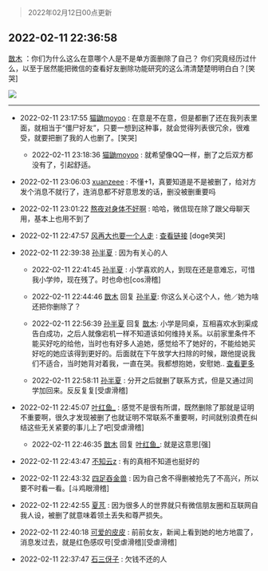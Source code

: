 > 2022年02月12日00点更新
<link rel="stylesheet" href="https://cdn.jsdelivr.net/gh/taotie6/sampleJSON@main/css/photo_show.css">
<meta name="referrer" content="no-referrer" />


 ## 2022-02-11 22:36:58 

 [㪚木](https://www.coolapk.com/feed/33480374?shareKey=Y2NmN2ZhMDA2Mjk2NjIwNjdhNDQ~) ：你们为什么这么在意哪个人是不是单方面删除了自己？
你们究竟经历过什么，以至于居然能把微信的查看好友删除功能研究的这么清清楚楚明明白白？[笑哭] 

<div class="album">
<img class="img-item" src="https://image.coolapk.com/feed/2022/0211/22/1081091_111d069d_0217_6748_487@180x122.gif" />
</div>

 ------- 

- 2022-02-11 23:17:55 [猫鼬moyoo](uid=2712499) : 在意是不在意，但是都删了还在我列表里面，就相当于“僵尸好友”，只要一想到这种事，就会觉得列表很冗余，很难受，就要把删了我的人也删了。[笑哭] 

    - 2022-02-11 23:18:36 [猫鼬moyoo](uid=2712499) : 就希望像QQ一样，删了之后双方都没有了，引起舒适。 

- 2022-02-11 23:06:03 [xuanzeee](uid=1362965) : 不懂+1，真要知道是不是被删了，给对方发个消息不就行了，连消息都不好意思发的话，删没被删重要吗 

- 2022-02-11 23:01:22 [熬夜对身体不好啊](uid=1541994) : 哈哈，微信现在除了跟父母聊天用，基本上也用不到了 

- 2022-02-11 22:47:57 [风再大也要一个人走](uid=1870992) : <a class="feed-link-url" href="https://play.google.com/store/apps/details?id=com.litiaotiao.realfriends" title="https://play.google.com/store/apps/details?id=com.litiaotiao.realfriends" target="_blank" rel="nofollow">查看链接</a> [doge笑哭] 

- 2022-02-11 22:39:38 [孙半夏](uid=1851173) : 因为有关心的人 

    - 2022-02-11 22:41:45 [孙半夏](uid=1851173) : 小学喜欢的人，到现在还是意难忘，可惜我小学帅，现在残了。时也命也[cos滑稽] 

    - 2022-02-11 22:44:46 [㪚木](uid=1081091) 回复 [孙半夏](uid=1851173): 你这么关心这个人，他／她为啥还把你删除了？ 

    - 2022-02-11 22:56:39 [孙半夏](uid=1851173) 回复 [㪚木](uid=1081091): 小学是同桌，互相喜欢水到渠成告白成功，之后人就像宕机一样不知道该如何维持关系。以前家里条件不能买好吃的给他，当时也有好多人追她，感觉给不了她好的，不能给她买好吃的她应该得到更好的。后面就在下午放学大扫除的时候，跟他提说我们不适合，当时她背对着我，一直在哭。我都想抱她，安慰她.. <a href="/feed/replyList?id=260573601">查看更多</a> 

    - 2022-02-11 22:58:11 [孙半夏](uid=1851173) : 分开之后就删了联系方式，但是又通过同学加回来。反反复复[受虐滑稽] 

- 2022-02-11 22:45:07 [叶红鱼_](uid=728808) : 感觉不是很有所谓，既然删除了那就是证明不重要啊，很久才发现被删了也就证明不常联系不重要啊，时间就别浪费在纠结这些无关紧要的事儿上了吧[受虐滑稽] 

    - 2022-02-11 22:46:35 [㪚木](uid=1081091) 回复 [叶红鱼_](uid=728808): 就是这意思[强] 

- 2022-02-11 22:43:47 [不知云z](uid=5657858) : 有的真相不知道也挺好的 

- 2022-02-11 22:43:32 [四足吞金兽](uid=2416312) : 因为自己舍不得删被抢先了不高兴，所以要不时看一看。[斗鸡眼滑稽] 

- 2022-02-11 22:42:55 [夏芃](uid=2487872) : 因为很多人的世界就只有微信朋友圈和互联网自我人设，被删了就意味着领土丢失和尊严损失。 

- 2022-02-11 22:40:18 [可爱的皮皮](uid=2163021) : 前前女友，新闻上看到她的地方地震了，消息发过去，就是红色感叹号[受虐滑稽][受虐滑稽] 

- 2022-02-11 22:37:47 [石三伢子](uid=1054530) : 欠钱不还的人 

